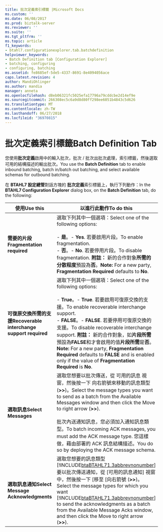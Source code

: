 ```yaml
---
title: 批次定義索引標籤 |Microsoft Docs
ms.custom: ''
ms.date: 06/08/2017
ms.prod: biztalk-server
ms.reviewer: ''
ms.suite: ''
ms.tgt_pltfrm: ''
ms.topic: article
f1_keywords:
- btahl7.configurationexplorer.tab.batchdefinition
helpviewer_keywords:
- Batch Definition tab [Configuration Explorer]
- batching, configuring
- configuring, batching
ms.assetid: fe8685ef-5de5-4337-8691-8e4094056ace
caps.latest.revision: 4
author: MandiOhlinger
ms.author: mandia
manager: anneta
ms.openlocfilehash: d8eb06321fc5025efa17796a79cddcbe2d14ef9e
ms.sourcegitcommit: 266308ec5c6a9d8d80ff298ee6051b4843c5d626
ms.translationtype: MT
ms.contentlocale: zh-TW
ms.lasthandoff: 06/27/2018
ms.locfileid: "36970815"
---
```

# <a name="batch-definition-tab"></a><span data-ttu-id="d9431-102">批次定義索引標籤</span><span class="sxs-lookup"><span data-stu-id="d9431-102">Batch Definition Tab</span></span>
<span data-ttu-id="d9431-103">您使用**批次定義**啟用中的輸入批次，批次 / 批次出批次處理，索引標籤，然後選取 可用的結構描述的輸出批次。</span><span class="sxs-lookup"><span data-stu-id="d9431-103">You use the **Batch Definition** tab to enable inbound batching, batch in/batch out batching, and select available schemas for outbound batching.</span></span>  

 <span data-ttu-id="d9431-104">在  **BTAHL7 設定總管**對話方塊的 **批次定義**索引標籤上，執行下列動作：</span><span class="sxs-lookup"><span data-stu-id="d9431-104">In the **BTAHL7 Configuration Explorer** dialog box, on the **Batch Definition** tab, do the following:</span></span>  


|                   <span data-ttu-id="d9431-105">使用</span><span class="sxs-lookup"><span data-stu-id="d9431-105">Use this</span></span>                   |                                                                                                                                                            <span data-ttu-id="d9431-106">以進行此動作</span><span class="sxs-lookup"><span data-stu-id="d9431-106">To do this</span></span>                                                                                                                                                            |
|----------------------------------------------|----------------------------------------------------------------------------------------------------------------------------------------------------------------------------------------------------------------------------------------------------------------------------------------------------------------------------------|
|          <span data-ttu-id="d9431-107">**需要的片段**</span><span class="sxs-lookup"><span data-stu-id="d9431-107">**Fragmentation required**</span></span>          |                                                           <span data-ttu-id="d9431-108">選取下列其中一個選項：</span><span class="sxs-lookup"><span data-stu-id="d9431-108">Select one of the following options:</span></span><br /><br /> <span data-ttu-id="d9431-109">-   **是**。</span><span class="sxs-lookup"><span data-stu-id="d9431-109">-   **Yes**.</span></span> <span data-ttu-id="d9431-110">若要啟用片段。</span><span class="sxs-lookup"><span data-stu-id="d9431-110">To enable fragmentation.</span></span><br /><span data-ttu-id="d9431-111">-   **否**。</span><span class="sxs-lookup"><span data-stu-id="d9431-111">-   **No**.</span></span> <span data-ttu-id="d9431-112">若要停用片段。</span><span class="sxs-lookup"><span data-stu-id="d9431-112">To disable fragmentation.</span></span> <span data-ttu-id="d9431-113">**附註：** 新的合作對象**所需的分散程度**預設為**否**。</span><span class="sxs-lookup"><span data-stu-id="d9431-113">**Note:**  For a new party, **Fragmentation Required** defaults to **No**.</span></span>                                                           |
| <span data-ttu-id="d9431-114">**可復原交換所需的支援**</span><span class="sxs-lookup"><span data-stu-id="d9431-114">**Recoverable interchange support required**</span></span> | <span data-ttu-id="d9431-115">選取下列其中一個選項：</span><span class="sxs-lookup"><span data-stu-id="d9431-115">Select one of the following options:</span></span><br /><br /> <span data-ttu-id="d9431-116">-   **True**。</span><span class="sxs-lookup"><span data-stu-id="d9431-116">-   **True**.</span></span> <span data-ttu-id="d9431-117">若要啟用可復原交換的支援。</span><span class="sxs-lookup"><span data-stu-id="d9431-117">To enable recoverable interchange support.</span></span><br /><span data-ttu-id="d9431-118">-   **FALSE**。</span><span class="sxs-lookup"><span data-stu-id="d9431-118">-   **FALSE**.</span></span> <span data-ttu-id="d9431-119">若要停用可復原交換的支援。</span><span class="sxs-lookup"><span data-stu-id="d9431-119">To disable recoverable interchange support.</span></span> <span data-ttu-id="d9431-120">**附註：** 新的合作對象，如**片段所需**預設為**FALSE**和才會啟用的值**片段所需**是**否**。</span><span class="sxs-lookup"><span data-stu-id="d9431-120">**Note:**  For a new party, **Fragmentation Required** defaults to **FALSE** and is enabled only if the value of **Fragmentation Required** is **No**.</span></span> |
|             <span data-ttu-id="d9431-121">**選取訊息**</span><span class="sxs-lookup"><span data-stu-id="d9431-121">**Select Messages**</span></span>              |                              <span data-ttu-id="d9431-122">選取您想要以批次傳送，從 可用的訊息 視窗，然後按一下 向右箭號來移動的訊息類型 (**>>**)。</span><span class="sxs-lookup"><span data-stu-id="d9431-122">Select the message types you want to send as a batch from the Available Messages window and then click the Move to right arrow (**>>**).</span></span><br /><br /> <span data-ttu-id="d9431-123">批次內送通知訊息，您必須加入通知訊息類型。</span><span class="sxs-lookup"><span data-stu-id="d9431-123">To batch incoming ACK messages, you must add the ACK message type.</span></span> <span data-ttu-id="d9431-124">您這樣做，藉由部署的 ACK 訊息結構描述。</span><span class="sxs-lookup"><span data-stu-id="d9431-124">You do so by deploying the ACK message schema.</span></span>                              |
|      <span data-ttu-id="d9431-125">**選取訊息通知**</span><span class="sxs-lookup"><span data-stu-id="d9431-125">**Select Message Acknowledgments**</span></span>      |                               <span data-ttu-id="d9431-126">選取您想要的訊息類型[!INCLUDE[btaBTAHL71.3abbrevnonumber](../../includes/btabtahl71-3abbrevnonumber-md.md)]要以批次傳送通知，從 [可用的訊息通知] 視窗中，然後按一下 [移至 [向右箭號 (**>>**)。</span><span class="sxs-lookup"><span data-stu-id="d9431-126">Select the message types for which you want [!INCLUDE[btaBTAHL71.3abbrevnonumber](../../includes/btabtahl71-3abbrevnonumber-md.md)] to send the acknowledgments as a batch from the Available Message Acks window, and then click the Move to right arrow (**>>**).</span></span>                                |

